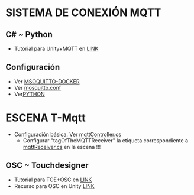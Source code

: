 

# SISTEMA DE CONEXIÓN MQTT
## C# ~ Python
- Tutorial para Unity+MQTT en [LINK](https://workshops.cetools.org/codelabs/CASA0019-unity-mqtt/index.html?index=..%2F..index#0)

## Configuración
- Ver [MSOQUITTO-DOCKER](https://github.com/thygolem/UNITY_MQTT/blob/master/Assets/Scripts/docker-compose.yml)
- Ver [mosquitto.conf](https://github.com/thygolem/UNITY_MQTT/blob/master/Assets/Scripts/config/mosquitto.conf)
- Ver[PYTHON](https://github.com/thygolem/UNITY_MQTT/tree/master/python)

# ESCENA T-Mqtt
- Configuración básica. Ver [mqttController.cs](https://github.com/thygolem/UNITY_MQTT/blob/master/Assets/Scripts/mqttController.cs)
    - Configurar "tagOfTheMQTTReceiver" la etiqueta correspondiente a [mqttReceiver.cs](https://github.com/thygolem/UNITY_MQTT/blob/master/Assets/Scripts/mqttReceiver.cs) en la escena !!!

## OSC ~ Touchdesigner
- Tutorial para TOE+OSC en [LINK](https://www.youtube.com/watch?v=5oOepQ8jOZo&ab_channel=MITHxyz)
- Recurso para OSC en Unity [LINK](https://assetstore.unity.com/packages/tools/input-management/extosc-open-sound-control-72005)